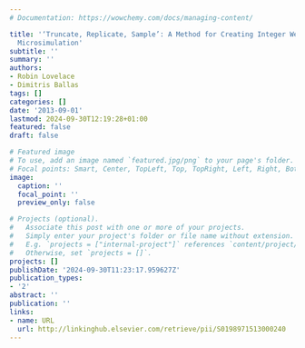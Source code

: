```yaml
---
# Documentation: https://wowchemy.com/docs/managing-content/

title: '‘Truncate, Replicate, Sample’: A Method for Creating Integer Weights for Spatial
  Microsimulation'
subtitle: ''
summary: ''
authors:
- Robin Lovelace
- Dimitris Ballas
tags: []
categories: []
date: '2013-09-01'
lastmod: 2024-09-30T12:19:28+01:00
featured: false
draft: false

# Featured image
# To use, add an image named `featured.jpg/png` to your page's folder.
# Focal points: Smart, Center, TopLeft, Top, TopRight, Left, Right, BottomLeft, Bottom, BottomRight.
image:
  caption: ''
  focal_point: ''
  preview_only: false

# Projects (optional).
#   Associate this post with one or more of your projects.
#   Simply enter your project's folder or file name without extension.
#   E.g. `projects = ["internal-project"]` references `content/project/deep-learning/index.md`.
#   Otherwise, set `projects = []`.
projects: []
publishDate: '2024-09-30T11:23:17.959627Z'
publication_types:
- '2'
abstract: ''
publication: ''
links:
- name: URL
  url: http://linkinghub.elsevier.com/retrieve/pii/S0198971513000240
---
```

